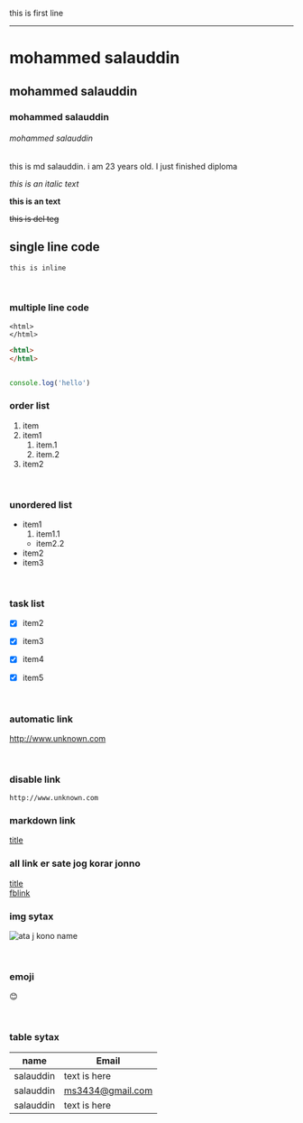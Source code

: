 <!---h1 & h6 teg--->

<!--- 2ta space dile next line hoi jave --->

this is first line

---

# mohammed salauddin

## mohammed salauddin

### mohammed salauddin 

###### mohammed salauddin

<p> this is md salauddin. i am 23 years old. I just finished diploma </p>


_this is an italic text_

__this is an text__

~~this is del teg~~

<!---- code likhar jonno ---->
## single line code

`this is inline `

</br>

### multiple line code

```
<html>
</html>

```
```html
<html>
</html>

```

```javascript

console.log('hello')
```
 <!--- list er jonno
 <ol>
 <li>Item </li>
 </ol>
---->
### order list
1. item
2. item1
    1. item.1
    2. item.2
3. item2

<br/>

### unordered list
- item1
    1. item1.1
    - item2.2
- item2
- item3

<br/>

### task list
- [x] item2
- [x] item3
- [x] item4
- [x] item5


<br/>

### automatic link
http://www.unknown.com

<br/>

### disable link
`http://www.unknown.com`

### markdown link 
[title](link) <!---j link divo seta dile hove link er jaigai-->

### all link er sate jog korar jonno

[title][websitelink] <br/>
[fblink][facebooklink]

<!--link dewor jonnno -->
[websitelink]: http://www.unknown.com
[facebooklink]: http://www.unknown.com


### img sytax

![ata j kono name](image) <!--ata hocce sytax-->

<br/>

### emoji 
<!--link hocce (emojipedia)--->
😊

<br/>

### table sytax

| name | Email |
| ------- | ----- |
| salauddin | text is here |
| salauddin | ms3434@gmail.com |
| salauddin | text is here |



